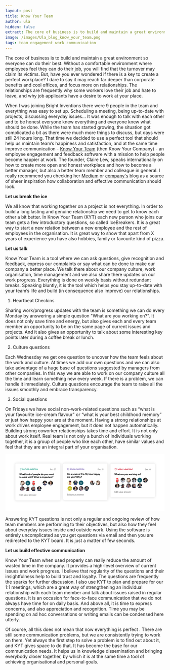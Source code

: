 ```yaml
---
layout: post
title: Know Your Team 
author: ula 
hidden: false
extract: The core of business is to build and maintain a great environment so everyone can do their best. Without a comfortable environment where employees feel they can do their job, you will find that the turnover may claim its victims. But, have you ever wondered if there is a key to create a perfect workplace? I dare to say it may reach far deeper than corporate benefits and cool offices, and focus more on relationships. The relationships are frequently why some workers love their job and hate to leave, and why job applicants have a desire to work at your place.
image: /images/Ula_blog_know_your_team.png
tags: team engagement work communication 
---
```

The core of business is to build and maintain a great environment so everyone can do their best.  Without a comfortable environment where employees feel they can do their job, you will find that the turnover may claim its victims. But, have you ever wondered if there is a key to create a perfect workplace? I dare to say it may reach far deeper than corporate benefits and cool offices, and focus more on relationships. The relationships are frequently why some workers love their job and hate to leave, and why job applicants have a desire to work at your place.

When I was joining Bright Inventions there were 9 people in the team and everything was easy to set up. Scheduling a meeting, being up-to-date with projects, discussing everyday issues… It was enough to talk with each other and to be honest everyone knew everything and everyone knew what should be done. While the team has started growing, the situation got complicated a bit as there were much more things to discuss, but days were still 24 hours long. That time we decided to use a perfect tool that should help us maintain team’s happiness and satisfaction, and at the same time improve communication - [Know Your Team](https://knowyourteam.com/) (then Know Your Company) - an employee engagement and feedback software with a mission to help people become happier at work. The founder, Claire Lew, speaks internationally on how to create more open and honest workplace and how to become a better manager, but also a better team member and colleague in general. I really recommend you checking her [Medium](https://medium.com/@clairejlew) or [company's](https://knowyourteam.com/blog/) blog as a source of sheer inspiration how collaboration and effective communication should look.

**Let us break the ice**

We all know that working together on a project is not everything. In order to build a long lasting and genuine relationship we need to get to know each other a bit better. In Know Your Team (KYT) each new person who joins our team gets a few introductory questions, so called IceBreakers. It is a great way to start a new relation between a new employee and the rest of employees in the organisation. It is great way to show that apart from X years of experience you have also hobbies, family or favourite kind of pizza.

**Let us talk**

Know Your Team is a tool where we can ask questions, give recognition and feedback, express our complaints or say what can be done to make our company a better place. We talk there about our company culture, work organisation, time management and we also share there updates on our work progress. Everything is done on weekly basis without redundant breaks. Speaking bluntly, it is the tool which helps you stay up-to-date with your team’s life and build (in consequence also improve) our relationships.

1. Heartbeat Checkins

Sharing work/progress updates with the team is something we can do every Monday by answering  a simple question "What are you working on?". It does not only save time and energy, but also gives each and every team member an opportunity to be on the same page of current issues and projects.  And it also gives an opportunity to talk about some interesting key points later during a coffee break or lunch.

2. Culture questions

Each Wednesday we get one question to uncover how the team feels about the work and culture. At times we add our own questions and we can also take advantage of a huge base of questions suggested by managers from other companies.  In this way we are able to work on our company culture all the time and learn something new every week. If there is a problem, we can handle it immediately. Culture questions encourage the team to raise all the issues smoothly and embrace transparency. 

3. Social questions

On Fridays we have social non-work-related questions such as “what is your favourite ice-cream flavour" or “what is your best childhood memory” or just how happy your are at the moment. Having a strong relationships at work drives employee engagement, but it does not happen automatically. Building strong coworker relationships takes time and effort. It is not only about work itself. Real team is not only a bunch of individuals working together, it is a group of people who like each other, have similar values and feel that they are an integral part of your organisation. 

![KnowYourTeam_Questions](/images/QA.png)

Answering KYT questions is not only a regular and ongoing review of how team members are performing to their objectives, but also how they feel about everyday issues inside and outside work.  Using the software is entirely uncomplicated as you get questions via email and then you are  redirected to the KYT board. It is just a matter of few seconds.

**Let us build effective communication**

Know Your Team when used properly can really reduce the amount of wasted time in the company.  It provides a high-level overview of current issues and work progress. I believe that regularity of the questions and their insightfulness help to build trust and loyalty. The questions are frequently the sparks for further discussion. I also use KYT to plan and prepare for our 1:1 meetings, which are a great way of strengthening an individual relationship with each team member and talk about issues raised in regular questions. It is an occasion for face-to-face communication that we do not always have time for on daily basis. And above all, it is time to express concerns, and also appreciation and recognition. Time you may be spending on ad hoc conversations or writing emails can be condensed here utterly.

Of course, all this does not mean that now everything is perfect . There are still some communication problems, but we are consistently trying to work on them. Yet always the first step to solve a problem is to find out about it, and KYT gives space to do that. It has become the base for our communication needs. It helps us in knowledge dissemination and bringing everybody closer together, by which it is at the same time a tool of achieving organisational and personal goals.
